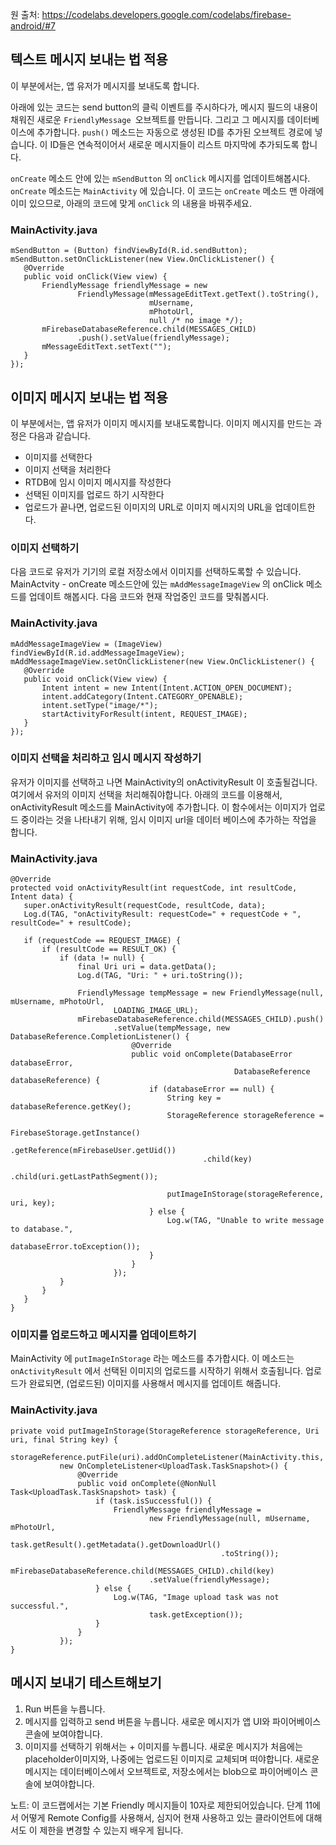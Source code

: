 원 출처: https://codelabs.developers.google.com/codelabs/firebase-android/#7



## 텍스트 메시지 보내는 법 적용

﻿이 부분에서는, 앱 유저가 메시지를 보내도록 합니다. 

아래에 있는 코드는 send button의 클릭 이벤트를 주시하다가, 메시지 필드의 내용이 채워진 새로운 `FriendlyMessage `오브젝트를 만듭니다. 그리고 그 메시지를 데이터베이스에 추가합니다. `push()` 메소드는 자동으로 생성된 ID를 추가된 오브젝트 경로에 넣습니다. 이 ID들은 연속적이어서 새로운 메시지들이 리스트 마지막에 추가되도록 합니다. 

`onCreate`  메소드 안에 있는 `mSendButton`  의 `onClick` 메시지를 업데이트해봅시다. `onCreate` 메소드는  `MainActivity` 에 있습니다. 이 코드는 `onCreate` 메소드 맨 아래에 이미 있으므로, 아래의 코드에 맞게 `onClick`  의 내용을 바꿔주세요.

### MainActivity.java 
```
mSendButton = (Button) findViewById(R.id.sendButton);
mSendButton.setOnClickListener(new View.OnClickListener() {
   @Override
   public void onClick(View view) {
       FriendlyMessage friendlyMessage = new 
               FriendlyMessage(mMessageEditText.getText().toString(),
                               mUsername,
                               mPhotoUrl,
                               null /* no image */);
       mFirebaseDatabaseReference.child(MESSAGES_CHILD)
               .push().setValue(friendlyMessage);
       mMessageEditText.setText("");
   }
});

```


## 이미지 메시지 보내는 법 적용
이 부분에서는, 앱 유저가 이미지 메시지를 보내도록합니다. 이미지 메시지를 만드는 과정은 다음과 같습니다. 
* 이미지를 선택한다 
* 이미지 선택을 처리한다
* RTDB에 임시 이미지 메시지를 작성한다
* 선택된 이미지를 업로드 하기 시작한다
* 업로드가 끝나면, 업로드된 이미지의 URL로 이미지 메시지의 URL을 업데이트한다.

### 이미지 선택하기 
다음 코드로 유저가 기기의 로컬 저장소에서 이미지를 선택하도록할 수 있습니다.  
MainActvity - onCreate 메소드안에 있는  `mAddMessageImageView`  의 onClick 메소드를 업데이트 해봅시다. 다음 코드와 현재 작업중인 코드를 맞춰봅시다. 

### MainActivity.java 

```
mAddMessageImageView = (ImageView) findViewById(R.id.addMessageImageView);
mAddMessageImageView.setOnClickListener(new View.OnClickListener() {
   @Override
   public void onClick(View view) {
       Intent intent = new Intent(Intent.ACTION_OPEN_DOCUMENT);
       intent.addCategory(Intent.CATEGORY_OPENABLE);
       intent.setType("image/*");
       startActivityForResult(intent, REQUEST_IMAGE);
   }
});

```

### 이미지 선택을 처리하고 임시 메시지 작성하기 

유저가 이미지를 선택하고 나면 MainActivity의 onActivityResult 이 호출될겁니다. 여기에서 유저의 이미지 선택을 처리해줘야합니다. 아래의 코드를 이용해서, onActivityResult 메소드를 MainActivity에 추가합니다. 이 함수에서는 이미지가 업로드 중이라는 것을 나타내기 위해, 임시 이미지 url을 데이터 베이스에 추가하는 작업을 합니다. 


### MainActivity.java 
```
@Override
protected void onActivityResult(int requestCode, int resultCode, Intent data) {
   super.onActivityResult(requestCode, resultCode, data);
   Log.d(TAG, "onActivityResult: requestCode=" + requestCode + ", resultCode=" + resultCode);

   if (requestCode == REQUEST_IMAGE) {
       if (resultCode == RESULT_OK) {
           if (data != null) {
               final Uri uri = data.getData();
               Log.d(TAG, "Uri: " + uri.toString());

               FriendlyMessage tempMessage = new FriendlyMessage(null, mUsername, mPhotoUrl,
                       LOADING_IMAGE_URL);
               mFirebaseDatabaseReference.child(MESSAGES_CHILD).push()
                       .setValue(tempMessage, new DatabaseReference.CompletionListener() {
                           @Override
                           public void onComplete(DatabaseError databaseError,
                                                  DatabaseReference databaseReference) {
                               if (databaseError == null) {
                                   String key = databaseReference.getKey();
                                   StorageReference storageReference =
                                           FirebaseStorage.getInstance()
                                           .getReference(mFirebaseUser.getUid())
                                           .child(key)
                                           .child(uri.getLastPathSegment());

                                   putImageInStorage(storageReference, uri, key);
                               } else {
                                   Log.w(TAG, "Unable to write message to database.",
                                           databaseError.toException());
                               }
                           }
                       });
           }
       }
   }
}
```

### 이미지를 업로드하고 메시지를 업데이트하기 

MainActivity 에 `putImageInStorage` 라는 메소드를 추가합시다. 이 메소드는 `onActivityResult` 에서 선택된 이미지의 업로드를 시작하기 위해서 호출됩니다. 업로드가 완료되면,  (업로드된) 이미지를 사용해서 메시지를 업데이트 해줍니다. 

### MainActivity.java 
```
private void putImageInStorage(StorageReference storageReference, Uri uri, final String key) {
   storageReference.putFile(uri).addOnCompleteListener(MainActivity.this,
           new OnCompleteListener<UploadTask.TaskSnapshot>() {
               @Override
               public void onComplete(@NonNull Task<UploadTask.TaskSnapshot> task) {
                   if (task.isSuccessful()) {
                       FriendlyMessage friendlyMessage =
                               new FriendlyMessage(null, mUsername, mPhotoUrl,
                                       task.getResult().getMetadata().getDownloadUrl()
                                               .toString());
                       mFirebaseDatabaseReference.child(MESSAGES_CHILD).child(key)
                               .setValue(friendlyMessage);
                   } else {
                       Log.w(TAG, "Image upload task was not successful.",
                               task.getException());
                   }
               }
           });
}

```

## 메시지 보내기 테스트해보기 
1. Run 버튼을 누릅니다. 
2. 메시지를 입력하고 send 버튼을 누릅니다. 새로운 메시지가 앱 UI와 파이어베이스 콘솔에 보여야합니다. 
3. 이미지를 선택하기 위해서는 + 이미지를 누릅니다. 새로운 메시지가 처음에는 placeholder이미지와, 나중에는 업로드된 이미지로 교체되며 떠야합니다. 새로운 메시지는 데이터베이스에서 오브젝트로, 저장소에서는 blob으로 파이어베이스 콘솔에 보여야합니다.

노트: 이 코드랩에서는 기본 Friendly 메시지들이 10자로 제한되어있습니다.  단계 11에서 어떻게 Remote Config를 사용해서, 심지어 현재 사용하고 있는 클라이언트에 대해서도 이 제한을 변경할 수 있는지  배우게 됩니다. 